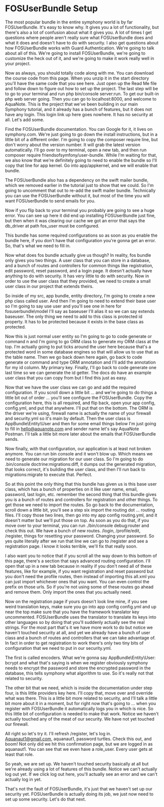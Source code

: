 # FOSUserBundle Setup

The most popular bundle in the entire symphony world is by far FOSUserBundle. It's easy to know why. It gives you a lot of functionality, but there's also a lot of confusion about what it gives you. A lot of times I get questions where people aren't really sure what FOSUserBundle does and what it does and doesn't have to do with security. I also get questions about how FOSUserBundle works with Guard Authentication. We're going to talk about all of this. We're going to install FOSUserBundle, we're going to customize the heck out of it, and we're going to make it work really well in your project.

Now as always, you should totally code along with me. You can download the course code from this page. When you unzip it in the start directory you'll have the same code that you see here. Just open up the Read Me file and follow down to figure out how to set up the project. The last step will be to go to your terminal and run php bin/console server:run. To get our built-in php web server going. Then you can go to localhost:8000, and welcome to AquaNote. This is the project that we've been building in our main Symphony tutorial, and it already has a bunch of features, but it does not have any login. This login link up here goes nowhere. It has no security at all. Let's add some.

Find the FOSUserBundle documentation. You can Google for it, it lives on symphony.com. We're just going to go down the install instructions, but in a little bit of a different order. I'm going to copy the composer require line, but don't worry about the version number. It will grab the latest version automatically. I'll go over to my terminal, open a new tab, and then run composer require friendsofsymfony/user-bundle. While I'm waiting for that, we also know that we're definitely going to need to enable the bundle so I'll copy that line for app kernel. Go into app/appkernel, and we will enable that bundle.

The FOSUserBundle also has a dependency on the swift mailer bundle, which we removed earlier in the tutorial just to show that we could. So I'm going to uncomment that out to re-add the swift mailer bundle. Technically you can use the FOSUserBundle without it, but most of the time you will want FOSUserBundle to send emails for you.

Now if you flip back to your terminal you probably are going to see a huge error. You can see up here it did end up installing FOSUserBundle just fine, but then when it was clearing our cache we got an error that says the db_driver at path fos_user must be configured.

This bundle has some required configurations so as soon as you enable the bundle here, if you don't have that configuration you're gonna get an error. So, that's what we need to fill in.

Now what does fos bundle actually give us though? In reality, fos bundle only gives you two things. A user class that you can store in a database, and a bunch of routes and controllers for common things like registration, edit password, reset password, and a login page. It doesn't actually have anything to do with security. It has very little to do with security. Now in order to use the user class that they provided, we need to create a small user class in our project that extends theirs.

So inside of my src, app bundle, entity directory, I'm going to create a new php class called user. And then I'm going to need to extend their base user so I'm going to say use user and you'll see one in here for fosuserbundle\model I'll say as baseuser I'll alias it so we can say extends baseuser. The only thing we need to add to this class is protected id property. It has to be protected because it exists in the base class as protected.

Now this is just normal user entity so I'm going to go to code generate or command n and I'm going to go ORM class to generate my ORM class at the top. I'm actually going to put ticks around the user here because that's a protected word in some database engines so that will allow us to use that as the table name. Then we go back down here again, go back to code generate or command and type ORM annotation and I'll add the annotation for my id column. My primary key. Finally, I'll go back to code generate one last time so we can generate the id getter. The docs do have an example user class that you can copy from but I find this just as easy.

Now that we have the user class we can go and add the required configuration. If you scroll down a little bit ... and we're going to do things a little bit out of order ... you'll see configure the FOSUserBundle. Copy the configuration here, this is all required, and flip back, open your app config, config.yml, and put that anywhere. I'll put that on the bottom. The ORM is the driver we're using, firewall name is actually the name of your firewall and security.yml so it's main by default. Then the user class is AppBundle\Entity\User and then for some email things below I'm just going to fill in hello@aquanote.com and sender name let's say AquaNote Postman. I'll talk a little bit more later about the emails that FOSUserBundle sends.

Now finally, with that configuration, our application is at least not broken anymore. You can run bin console and it won't blow up. Which means we need to generate our migration for our user class. So I'm going to do .bin/console doctrine:migrations:diff, it dumps out the generated migration, that looks correct, it's building the user class, and then I'll run back to migrations:migrate to execute that. Perfect.

So at this point the only thing that this bundle has given us is this base user class, which has a bunch of properties on it like user name, email, password, last login, etc. remember the second thing that this bundle gives you is a bunch of routes and controllers for registration and other things. To get those we need to import the routes. So go back to the documentation, scroll down a little bit, you'll see a step six import the routing dot ... routing files. I'll copy those two lines, then go into my app config routing.yml, and it doesn't matter but we'll put those on top. As soon as you do that, if you move over to your terminal, you can run ./bin/console debug:router and check this out. We have a bunch of new routes. /login, /profile/edit, /register, things for resetting your password. Changing your password. So yes quite literally after we run that line we can go to /register and see a registration page. I know it looks terrible, we'll fix that really soon.

I also want you to notice that if you scroll all the way down to this bottom of this page, there's a section that says advanced routing configuration. I'll open that up in a new tab because in reality if you don't need all of these features, like for example, if you want registration and reset password but you don't need the profile routes, then instead of importing this all.xml you can just import whichever ones that you want. You can even control the prefix on those urls. So if you're not using some of these routes go ahead and remove them. Only import the ones that you actually need.

Now on the registration page if yours doesn't look line mine, if you see weird translation keys, make sure you go into app config config.yml and up near the top make sure that you have the framework translator key uncommented. FOSUserBundle uses the translator to translate its keys into other languages so by doing that you'll suddenly actually see the real strings. For the most part that's it we have more work to do but notice we haven't touched security at all, and yet we already have a bunch of user class and a bunch of routes and controllers that we can take advantage of. In fact in order to get registration to work there's only two tiny bits of configuration that we need to put in our security.yml.

The first is called encoders. What we're gonna say AppBundle\Entity\User: bcrypt and what that's saying is when we register obviously symphony needs to encrypt the password and store the encrypted password in the database, this tells symphony what algorithm to use. So it's really not that related to security.

The other bit that we need, which is inside the documentation under step four, is this little providers key here. I'll copy that, move over and override what was there. This is a little bit more related to security, and I'll talk a little bit more about it in a moment, but for right now that's going to ... when you register with FOSUserBundle it automatically logs you in which is nice. So this little bit of configuration is needed to make that work. Notice we haven't actually touched any of the meat of our security. We have not yet touched our firewall.

All right so let's try it. I'll refresh /register, let's log in. Aquanaut1@gmail.com, aquanaut1, password turtles. Check this out, and boom! Not only did we hit this confirmation page, but we are logged in as aquanaut1. You can see that we even have a role_user. Every user gets at least that role.

So yeah, we are set up. We haven't touched security basically at all but we're already using a lot of features of this bundle. Notice we can't actually log out yet. If we click log out here, you'll actually see an error and we can't actually log in yet.

That's not the fault of FOSUserBundle, it's just that we haven't set up our security yet. FOSUserBundle is actually doing its job, we just now need to set up some security. Let's do that next.
